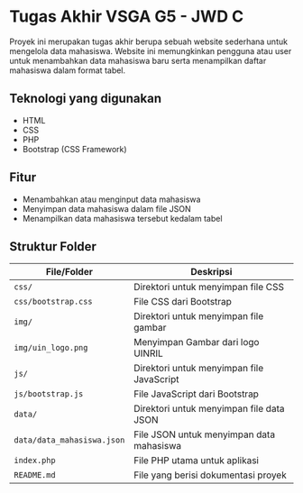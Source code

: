 # Tugas Akhir VSGA G5 - JWD C

Proyek ini merupakan tugas akhir berupa sebuah website sederhana untuk mengelola data mahasiswa. Website ini memungkinkan pengguna atau user untuk menambahkan data mahasiswa baru serta menampilkan daftar mahasiswa dalam format tabel.

## Teknologi yang digunakan

- HTML
- CSS
- PHP
- Bootstrap (CSS Framework)

## Fitur

- Menambahkan atau menginput data mahasiswa
- Menyimpan data mahasiswa dalam file JSON
- Menampilkan data mahasiswa tersebut kedalam tabel

## Struktur Folder

| File/Folder                | Deskripsi                                 |
| -------------------------- | ----------------------------------------- |
| `css/`                     | Direktori untuk menyimpan file CSS        |
| `css/bootstrap.css`        | File CSS dari Bootstrap                   |
| `img/`                     | Direktori untuk menyimpan file gambar     |
| `img/uin_logo.png`         | Menyimpan Gambar dari logo UINRIL         |
| `js/`                      | Direktori untuk menyimpan file JavaScript |
| `js/bootstrap.js`          | File JavaScript dari Bootstrap            |
| `data/`                    | Direktori untuk menyimpan file data JSON  |
| `data/data_mahasiswa.json` | File JSON untuk menyimpan data mahasiswa  |
| `index.php`                | File PHP utama untuk aplikasi             |
| `README.md`                | File yang berisi dokumentasi proyek       |
